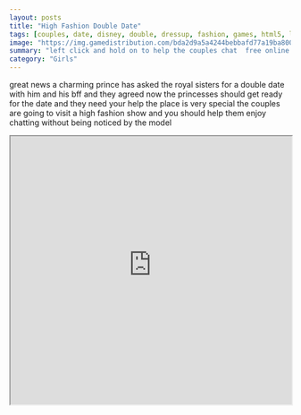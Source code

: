 ```yaml
---
layout: posts
title: "High Fashion Double Date"
tags: [couples, date, disney, double, dressup, fashion, games, html5, love, model, prince, princess, slacking, free, online, games, oyna, game, free, games, play, play, games]
image: "https://img.gamedistribution.com/bda2d9a5a4244bebbafd77a19ba800b4.jpg"
summary: "left click and hold on to help the couples chat  free online games oyna game free games play play games"
category: "Girls"
---
```


great news a charming prince has asked the royal sisters for a double date with him and his bff and they agreed now the princesses should get ready for the date and they need your help the place is very special the couples are going to visit a high fashion show and you should help them enjoy chatting without being noticed by the model

<iframe width="100%" height="480px;" src="https://html5.gamedistribution.com/bda2d9a5a4244bebbafd77a19ba800b4/"></iframe>